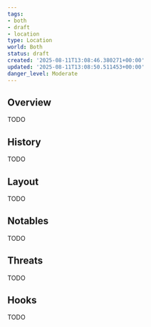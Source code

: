 ```yaml
---
tags:
- both
- draft
- location
type: Location
world: Both
status: draft
created: '2025-08-11T13:08:46.380271+00:00'
updated: '2025-08-11T13:08:50.511453+00:00'
danger_level: Moderate
---
```



## Overview

TODO
## History

TODO
## Layout

TODO
## Notables

TODO
## Threats

TODO
## Hooks

TODO
